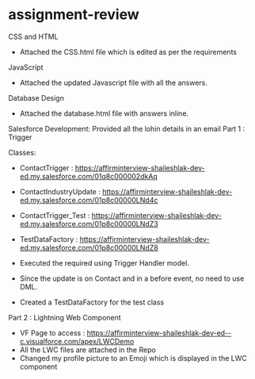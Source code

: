 # assignment-review

CSS and HTML
- Attached the CSS.html file which is edited as per the requirements

JavaScript
- Attached the updated Javascript file with all the answers.

Database Design
- Attached the database.html file with answers inline.


Salesforce Development: Provided all the lohin details in an email
Part 1 : Trigger

Classes: 
- ContactTrigger : https://affirminterview-shaileshlak-dev-ed.my.salesforce.com/01q8c000002dkAq
- ContactIndustryUpdate : https://affirminterview-shaileshlak-dev-ed.my.salesforce.com/01p8c00000LNd4c
- ContactTrigger_Test : https://affirminterview-shaileshlak-dev-ed.my.salesforce.com/01p8c00000LNdZ3
- TestDataFactory :   https://affirminterview-shaileshlak-dev-ed.my.salesforce.com/01p8c00000LNdZ8

- Executed the required using Trigger Handler model.
- Since the update is on Contact and in a before event, no need to use DML. 
- Created a TestDataFactory for the test class 



Part 2 : Lightning Web Component

- VF Page to access : https://affirminterview-shaileshlak-dev-ed--c.visualforce.com/apex/LWCDemo
- All the LWC files are attached in the Repo
- Changed my profile picture to an Emoji which is displayed in the LWC component
